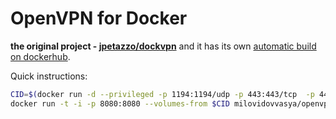 # OpenVPN for Docker

**the original project - [jpetazzo/dockvpn](https://github.com/jpetazzo/dockvpn)** and it has its own [automatic build on dockerhub](https://hub.docker.com/r/jpetazzo/dockvpn/). 

 
Quick instructions:

```bash
CID=$(docker run -d --privileged -p 1194:1194/udp -p 443:443/tcp  -p 44044:44044/tcp -p 80:80/tcp  -p 8001:8001/tcp  -p 8002:8002/tcp  -p 8003:8003/tcp  -p 8888:8888/tcp  -p 5000:5000/tcp  -p 30001:30001/tcp  -p 30002:30002/tcp  -p 30003:30003/tcp  -p 30004:30004/tcp  -p 30005:30005/tcp  milovidovvasya/openvpn)
docker run -t -i -p 8080:8080 --volumes-from $CID milovidovvasya/openvpn serveconfig
```

